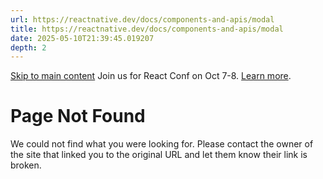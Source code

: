 ```yaml
---
url: https://reactnative.dev/docs/components-and-apis/modal
title: https://reactnative.dev/docs/components-and-apis/modal
date: 2025-05-10T21:39:45.019207
depth: 2
---
```


[Skip to main content](https://reactnative.dev/docs/components-and-apis/modal#__docusaurus_skipToContent_fallback)
Join us for React Conf on Oct 7-8. [Learn more](https://conf.react.dev).
# Page Not Found
We could not find what you were looking for.
Please contact the owner of the site that linked you to the original URL and let them know their link is broken.

